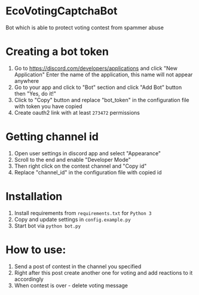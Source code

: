 # EcoVotingCaptchaBot

Bot which is able to protect voting contest from spammer abuse

# Creating a bot token
1. Go to https://discord.com/developers/applications and click "New Application"
   Enter the name of the application, this name will not appear anywhere
2. Go to your app and click to "Bot" section and click "Add Bot" button then "Yes, do it!"
3. Click to "Copy" button and replace "bot_token" in the configuration file with token you have copied
4. Create oauth2 link with at least `273472` permissions


# Getting channel id
1. Open user settings in discord app and select "Appearance"
2. Scroll to the end and enable "Developer Mode"
3. Then right click on the contest channel and "Copy id"
4. Replace "channel_id" in the configuration file with copied id


# Installation
1. Install requirements from `requirements.txt` for `Python 3`
2. Copy and update settings in `config.example.py`
3. Start bot via `python bot.py`


# How to use:
1. Send a post of contest in the channel you specified
2. Right after this post create another one for voting and add reactions to it accordingly
3. When contest is over - delete voting message
